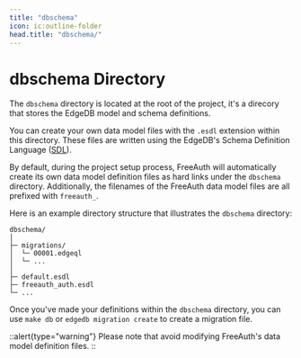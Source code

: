 ```yaml
---
title: "dbschema"
icon: ic:outline-folder
head.title: "dbschema/"
---
```


# dbschema Directory

The `dbschema` directory is located at the root of the project, it's a direcory that stores the EdgeDB model and schema definitions.

You can create your own data model files with the `.esdl` extension within this directory. These files are written using the EdgeDB's Schema Definition Language ([SDL](https://www.edgedb.com/docs/datamodel/index#schema)).


By default, during the project setup process, FreeAuth will automatically create its own data model definition files as hard links under the `dbschema` directory. Additionally, the filenames of the FreeAuth data model files are all prefixed with `freeauth_`.

Here is an example directory structure that illustrates the `dbschema` directory:

```
dbschema/
│
├─ migrations/
│  └─ 00001.edgeql
│  └─ ...
│
├─ default.esdl
├─ freeauth_auth.esdl
└─ ...
```

Once you've made your definitions within the `dbschema` directory, you can use `make db` or `edgedb migration create` to create a migration file.

::alert{type="warning"}
Please note that avoid modifying FreeAuth's data model definition files.
::
